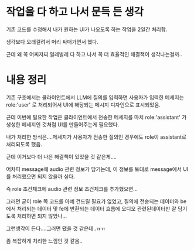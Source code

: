 # 작업을 다 하고 나서 문득 든 생각

기존 코드를 수정해서 내가 원하는 UI가 나오도록 하는 작업을 2일간 처리함.

생각보다 오래걸려서 머리 싸매가면서 했다.

근데 왜 꼭 어찌저찌 얼레벌레 다 하고 나서 꼭 더 효율적인 해결책이 생각나는걸까..

# 내용 정리

기존 구조에서는 클라이언트에서 LLM에 질의를 입력하면 사용자가 입력한 메세지는 role:'user' 로 처리되어서 UI에 해당되는 메시지 디자인으로 표시되었음.

근데 이번에 필요한 작업은 클라이언트에서 전송한 메세지를 마치 role:'assistant' 가 생성한 메세지인 것처럼 UI를 만들어주는게 필요했다.

내가 처리한 방식은....메세지가 사용자가 전송한 질의인 경우에도 role이 assistant로 처리되도록 했음.

근데 이거보다 더 나은 해결책이 있었을 것 같은게....

어차피 message에 audio 관련 정보가 담기는데, 이 정보를 토대로 message에서 UI를 처리했으면 되지 않을까 싶다.

즉 role 조건체크에 audio 관련 정보 조건체크를 추가했으면...

그러면 굳이 role 쪽 코드를 아예 건드릴 필요가 없었고, 질의에 전송되는 데이터와 be에서 처리되는 데이터 및 fe에 반환되는 데이터 흐름에 오디오 관련된데이터만 잘 담기도록 처리하면 되지 않았나...

그런생각이 든다....그러면 됐을 것 같은데..ㅠㅠ

좀 복잡하게 처리한 느낌인 것 같음..
